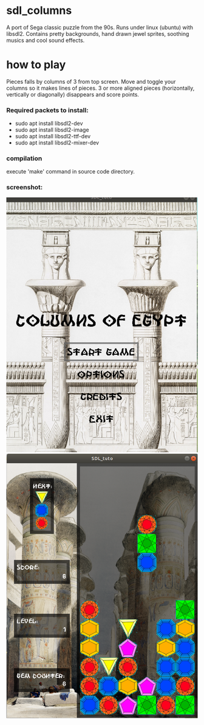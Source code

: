 # sdl_columns
A port of Sega classic puzzle from the 90s.
Runs under linux (ubuntu) with libsdl2.
Contains pretty backgrounds, hand drawn jewel sprites, soothing musics and cool sound effects.

# how to play
Pieces falls by columns of 3 from top screen.
Move and toggle your columns so it makes lines of pieces.
3 or more aligned pieces (horizontally, vertically or diagonally) disappears and score points.

### Required packets to install:
- sudo apt install libsdl2-dev
- sudo apt install libsdl2-image
- sudo apt install libsdl2-ttf-dev
- sudo apt install libsdl2-mixer-dev

### compilation
execute 'make' command in source code directory.

### screenshot:
![screenshot](https://raw.githubusercontent.com/louvetr/sdl_columns/master/screenshot_title.png "title screen")
![screenshot](https://raw.githubusercontent.com/louvetr/sdl_columns/master/screenshot_game.png "game screen")
